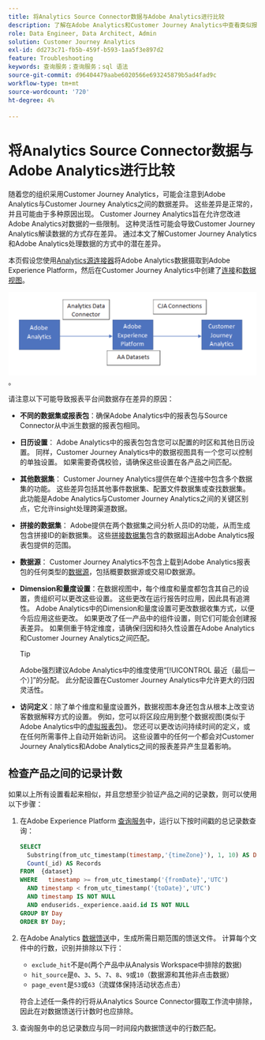 ```yaml
---
title: 将Analytics Source Connector数据与Adobe Analytics进行比较
description: 了解在Adobe Analytics和Customer Journey Analytics中查看类似报表时的数据差异。
role: Data Engineer, Data Architect, Admin
solution: Customer Journey Analytics
exl-id: dd273c71-fb5b-459f-b593-1aa5f3e897d2
feature: Troubleshooting
keywords: 查询服务；查询服务；sql 语法
source-git-commit: d96404479aabe6020566e693245879b5ad4fad9c
workflow-type: tm+mt
source-wordcount: '720'
ht-degree: 4%

---
```


# 将Analytics Source Connector数据与Adobe Analytics进行比较

随着您的组织采用Customer Journey Analytics，可能会注意到Adobe Analytics与Customer Journey Analytics之间的数据差异。 这些差异是正常的，并且可能由于多种原因出现。 Customer Journey Analytics旨在允许您改进Adobe Analytics对数据的一些限制。 这种灵活性可能会导致Customer Journey Analytics解读数据的方式存在差异。 通过本文了解Customer Journey Analytics和Adobe Analytics处理数据的方式中的潜在差异。

本页假设您使用[Analytics源连接器](https://experienceleague.adobe.com/docs/experience-platform/sources/ui-tutorials/create/adobe-applications/analytics.html)将Adobe Analytics数据摄取到Adobe Experience Platform，然后在Customer Journey Analytics中创建了[连接](/help/connections/overview.md)和[数据视图](/help/data-views/data-views.md)。

![数据从 Adobe Analytics 通过数据连接器流向 Adobe Experience Platform，然后使用 CJA 连接流向 Customer Journey Analytics](assets/compare.png)。

请注意以下可能导致报表平台间数据存在差异的原因：

* **不同的数据集或报表包**：确保Adobe Analytics中的报表包与Source Connector从中派生数据的报表包相同。
* **日历设置**： Adobe Analytics中的报表包包含您可以配置的时区和其他日历设置。 同样，Customer Journey Analytics中的数据视图具有一个您可以控制的单独设置。 如果需要奇偶校验，请确保这些设置在各产品之间匹配。
* **其他数据集**： Customer Journey Analytics提供在单个连接中包含多个数据集的功能。 这些差异包括其他事件数据集、配置文件数据集或查找数据集。 此功能是Adobe Analytics与Customer Journey Analytics之间的关键区别点，它允许insight处理跨渠道数据。
* **拼接的数据集**： Adobe提供在两个数据集之间分析人员ID的功能，从而生成包含拼接ID的新数据集。 这些[拼接数据集](/help/stitching/overview.md)包含的数据超出Adobe Analytics报表包提供的范围。
* **数据源**： Customer Journey Analytics不包含上载到Adobe Analytics报表包的任何类型的[数据源](https://experienceleague.adobe.com/en/docs/analytics/import/data-sources/overview)，包括概要数据源或交易ID数据源。
* **Dimension和量度设置**：在数据视图中，每个维度和量度都包含其自己的设置，贵组织可以更改这些设置。 这些更改在运行报告时应用，因此具有追溯性。 Adobe Analytics中的Dimension和量度设置可更改数据收集方式，以便今后应用这些更改。 如果更改了任一产品中的组件设置，则它们可能会创建报表差异。 如果侧重于特定维度，请确保归因和持久性设置在Adobe Analytics和Customer Journey Analytics之间匹配。

  >[!TIP]
  >
  >Adobe强烈建议Adobe Analytics中的维度使用“[!UICONTROL 最近（最后一个）]”的分配。 此分配设置在Customer Journey Analytics中允许更大的归因灵活性。

* **访问定义**：除了单个维度和量度设置外，数据视图本身还包含从根本上改变访客数据解释方式的设置。 例如，您可以将区段应用到整个数据视图(类似于Adobe Analytics中的[虚拟报表包](https://experienceleague.adobe.com/en/docs/analytics/components/virtual-report-suites/vrs-about))。 您还可以更改访问持续时间的定义，或在任何所需事件上自动开始新访问。 这些设置中的任何一个都会对Customer Journey Analytics和Adobe Analytics之间的报表差异产生显着影响。

## 检查产品之间的记录计数

如果以上所有设置看起来相似，并且您想至少验证产品之间的记录数，则可以使用以下步骤：

1. 在Adobe Experience Platform [查询服务](https://experienceleague.adobe.com/zh-hans/docs/experience-platform/query/home)中，运行以下按时间戳的总记录数查询：

   ```sql
   SELECT
     Substring(from_utc_timestamp(timestamp,'{timeZone}'), 1, 10) AS Day,
     Count(_id) AS Records
   FROM  {dataset}
   WHERE   timestamp >= from_utc_timestamp('{fromDate}','UTC')
     AND timestamp < from_utc_timestamp('{toDate}','UTC')
     AND timestamp IS NOT NULL
     AND enduserids._experience.aaid.id IS NOT NULL
   GROUP BY Day
   ORDER BY Day;
   ```

1. 在Adobe Analytics [数据馈送](https://experienceleague.adobe.com/zh-hans/docs/analytics/export/analytics-data-feed/data-feed-overview)中，生成所需日期范围的馈送文件。 计算每个文件中的行数，识别并排除以下行：

   * `exclude_hit`不是`0`(两个产品中从Analysis Workspace中排除的数据)
   * `hit_source`是`0`、`3`、`5`、`7`、`8`、`9`或`10`（数据源和其他非点击数据）
   * `page_event`是`53`或`63`（流媒体保持活动状态点击）

   符合上述任一条件的行将从Analytics Source Connector摄取工作流中排除，因此在对数据馈送行计数时也应排除。

1. 查询服务中的总记录数应与同一时间段内数据馈送中的行数匹配。
